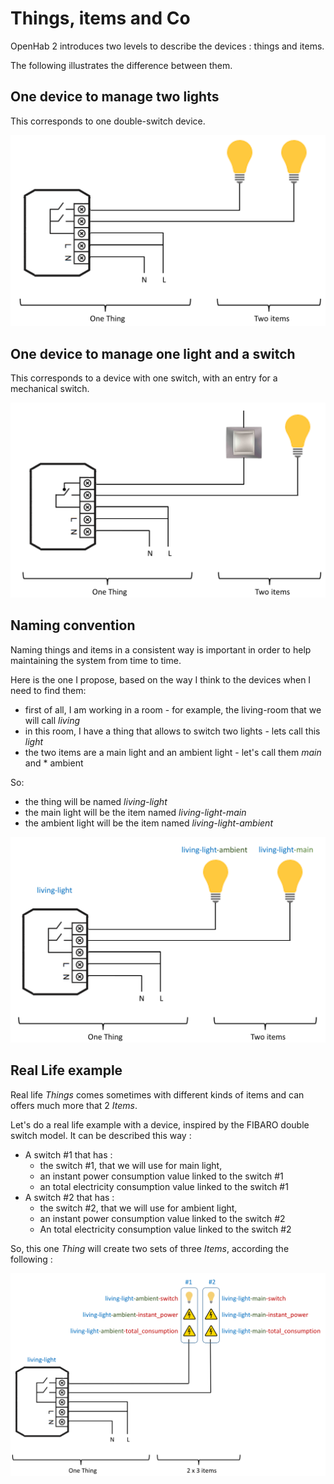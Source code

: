# Things, items and Co

OpenHab 2 introduces two levels to describe the devices : things and items.

The following illustrates the difference between them.

## One device to manage two lights

This corresponds to one double-switch device.

![](images/thing-devices-1.png)


## One device to manage one light and a switch

This corresponds to a device with one switch, with an entry for a mechanical switch.

![](images/thing-devices-2.png)

## Naming convention

Naming things and items in a consistent way is important in order to help maintaining the system from time to time.

Here is the one I propose, based on the way I think to the devices when I need to find them:

* first of all, I am working in a room - for example, the living-room that we will call *living*
* in this room, I have a thing that allows to switch two lights - lets call this *light*
* the two items are a main light and an ambient light - let's call them *main* and * ambient

So:
* the thing will be named *living-light*
* the main light will be the item named *living-light-main*
* the ambient light will be the item named *living-light-ambient*

![](images/thing-device-naming.png)

## Real Life example

Real life *Things* comes sometimes with different kinds of items and can offers much more that 2 *Items*.

Let's do a real life example with a device, inspired by the FIBARO double switch model. It can be described this way :

* A switch #1 that has :
  * the switch #1, that we will use for main light,
  * an instant power consumption value linked to the switch #1
  * an total electricity consumption value linked to the switch #1
* A switch #2 that has :
  * the switch #2, that we will use for ambient light,
  * an instant power consumption value linked to the switch #2
  * An total electricity consumption value linked to the switch #2

So, this one *Thing* will create two sets of three *Items*, according the following :

![](images/name-device-example.png)







